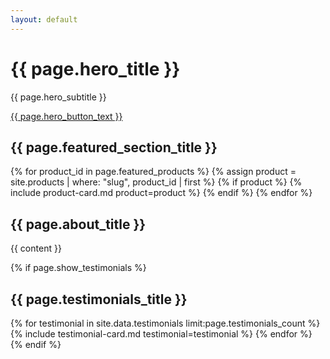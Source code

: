 ```yaml
---
layout: default
---
```


<div class="hero-section">
  <div class="hero-content">
    <h1>{{ page.hero_title }}</h1>
    <p>{{ page.hero_subtitle }}</p>
    <a href="{{ page.hero_button_url }}" class="cta-button">{{ page.hero_button_text }}</a>
  </div>
</div>

<div class="featured-products">
  <h2>{{ page.featured_section_title }}</h2>
  <div class="products-grid">
    {% for product_id in page.featured_products %}
      {% assign product = site.products | where: "slug", product_id | first %}
      {% if product %}
        {% include product-card.md product=product %}
      {% endif %}
    {% endfor %}
  </div>
</div>

<div class="about-section">
  <h2>{{ page.about_title }}</h2>
  <div class="about-content">
    {{ content }}
  </div>
</div>

{% if page.show_testimonials %}
<div class="testimonials-section">
  <h2>{{ page.testimonials_title }}</h2>
  <div class="testimonials-grid">
    {% for testimonial in site.data.testimonials limit:page.testimonials_count %}
      {% include testimonial-card.md testimonial=testimonial %}
    {% endfor %}
  </div>
</div>
{% endif %}
